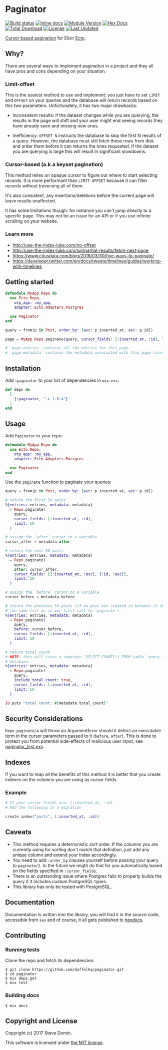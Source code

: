 # Paginator

[![Build status](https://github.com/duffelhq/paginator/actions/workflows/test.yml/badge.svg?branch=main)](https://github.com/duffelhq/paginator/actions?query=branch%3Amain)
[![Inline docs](http://inch-ci.org/github/duffelhq/paginator.svg)](http://inch-ci.org/github/duffelhq/paginator)
[![Module Version](https://img.shields.io/hexpm/v/paginator.svg)](https://hex.pm/packages/paginator)
[![Hex Docs](https://img.shields.io/badge/hex-docs-lightgreen.svg)](https://hexdocs.pm/paginator/)
[![Total Download](https://img.shields.io/hexpm/dt/paginator.svg)](https://hex.pm/packages/paginator)
[![License](https://img.shields.io/hexpm/l/paginator.svg)](https://github.com/duffelhq/paginator/blob/master/LICENSE)
[![Last Updated](https://img.shields.io/github/last-commit/duffelhq/paginator.svg)](https://github.com/duffelhq/paginator/commits/master)

[Cursor based pagination](http://use-the-index-luke.com/no-offset) for Elixir [Ecto](https://github.com/elixir-ecto/ecto).

## Why?

There are several ways to implement pagination in a project and they all have pros and cons depending on your situation.

### Limit-offset

This is the easiest method to use and implement: you just have to set `LIMIT` and `OFFSET` on your queries and the
database will return records based on this two parameters. Unfortunately, it has two major drawbacks:

* Inconsistent results: if the dataset changes while you are querying, the results in the page will shift and your user
might end seeing records they have already seen and missing new ones.

* Inefficiency: `OFFSET N` instructs the database to skip the first N results of a query. However, the database must still
fetch these rows from disk and order them before it can returns the ones requested. If the dataset you are querying is
large this will result in significant slowdowns.

### Cursor-based (a.k.a keyset pagination)

This method relies on opaque cursor to figure out where to start selecting records. It is more performant than
`LIMIT-OFFSET` because it can filter records without traversing all of them.

It's also consistent, any insertions/deletions before the current page will leave results unaffected.

It has some limitations though: for instance you can't jump directly to a specific page. This may
not be an issue for an API or if you use infinite scrolling on your website.

### Learn more

* http://use-the-index-luke.com/no-offset
* http://use-the-index-luke.com/sql/partial-results/fetch-next-page
* https://www.citusdata.com/blog/2016/03/30/five-ways-to-paginate/
* https://developer.twitter.com/en/docs/tweets/timelines/guides/working-with-timelines

## Getting started

```elixir
defmodule MyApp.Repo do
  use Ecto.Repo,
    otp_app: :my_app,
    adapter: Ecto.Adapters.Postgres

  use Paginator
end

query = from(p in Post, order_by: [asc: p.inserted_at, asc: p.id])

page = MyApp.Repo.paginate(query, cursor_fields: [:inserted_at, :id], limit: 50)

# `page.entries` contains all the entries for this page.
# `page.metadata` contains the metadata associated with this page (cursors, limit, total count)
```

## Installation

Add `:paginator` to your list of dependencies in `mix.exs`:

```elixir
def deps do
  [
    {:paginator, "~> 1.0.4"}
  ]
end
```

## Usage

Add `Paginator` to your repo:

```elixir
defmodule MyApp.Repo do
  use Ecto.Repo,
    otp_app: :my_app,
    adapter: Ecto.Adapters.Postgres

  use Paginator
end
```

Use the `paginate` function to paginate your queries:

```elixir
query = from(p in Post, order_by: [asc: p.inserted_at, asc: p.id])

# return the first 50 posts
%{entries: entries, metadata: metadata}
  = Repo.paginate(
    query,
    cursor_fields: [:inserted_at, :id],
    limit: 50
  )

# assign the `after` cursor to a variable
cursor_after = metadata.after

# return the next 50 posts
%{entries: entries, metadata: metadata}
  = Repo.paginate(
    query,
    after: cursor_after,
    cursor_fields: [{:inserted_at, :asc}, {:id, :asc}],
    limit: 50
  )

# assign the `before` cursor to a variable
cursor_before = metadata.before

# return the previous 50 posts (if no post was created in between it should be
# the same list as in our first call to `paginate`)
%{entries: entries, metadata: metadata}
  = Repo.paginate(
    query,
    before: cursor_before,
    cursor_fields: [:inserted_at, :id],
    limit: 50
  )

# return total count
# NOTE: this will issue a separate `SELECT COUNT(*) FROM table` query to the
# database.
%{entries: entries, metadata: metadata}
  = Repo.paginate(
    query,
    include_total_count: true,
    cursor_fields: [:inserted_at, :id],
    limit: 50
  )

IO.puts "total count: #{metadata.total_count}"
```

## Security Considerations

`Repo.paginate/4` will throw an ArgumentError should it detect an executable term in the cursor parameters passed to it (`before`, `after`).
This is done to protect you from potential side-effects of malicious user input, see [paginator_test.exs](https://github.com/duffelhq/paginator/blob/master/test/paginator_test.exs#L820).

## Indexes

If you want to reap all the benefits of this method it is better that you create indexes on the columns you are using as
cursor fields.

### Example

```elixir
# If your cursor fields are: [:inserted_at, :id]
# Add the following in a migration

create index("posts", [:inserted_at, :id])
```

## Caveats

* This method requires a deterministic sort order. If the columns you are currently using for sorting don't match that
definition, just add any unique column and extend your index accordingly.
* You need to add `:order_by` clauses yourself before passing your query to `paginate/2`. In the future we might do that
for you automatically based on the fields specified in `:cursor_fields`.
* There is an outstanding issue where Postgrex fails to properly builds the query if it includes custom PostgreSQL types.
* This library has only be tested with PostgreSQL.

## Documentation

Documentation is written into the library, you will find it in the source code, accessible from `iex` and of course, it
all gets published to [hexdocs](http://hexdocs.pm/paginator).

## Contributing

### Running tests

Clone the repo and fetch its dependencies:

```
$ git clone https://github.com/duffelhq/paginator.git
$ cd paginator
$ mix deps.get
$ mix test
```

### Building docs

```
$ mix docs
```

## Copyright and License

Copyright (c) 2017 Steve Domin.

This software is licensed under [the MIT license](./LICENSE.md).
